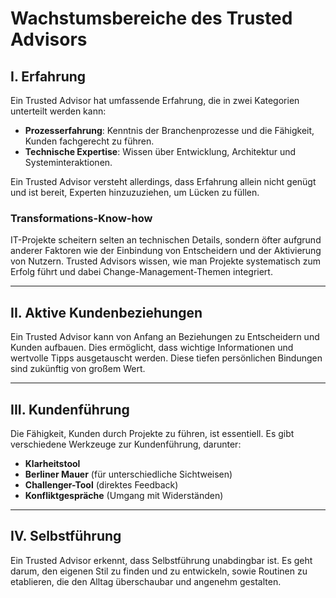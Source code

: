 # Wachstumsbereiche des Trusted Advisors

## I. Erfahrung
Ein Trusted Advisor hat umfassende Erfahrung, die in zwei Kategorien unterteilt werden kann:

- **Prozesserfahrung**: Kenntnis der Branchenprozesse und die Fähigkeit, Kunden fachgerecht zu führen.  
- **Technische Expertise**: Wissen über Entwicklung, Architektur und Systeminteraktionen.  

Ein Trusted Advisor versteht allerdings, dass Erfahrung allein nicht genügt und ist bereit, Experten hinzuzuziehen, um Lücken zu füllen.

### Transformations-Know-how
IT-Projekte scheitern selten an technischen Details, sondern öfter aufgrund anderer Faktoren wie der Einbindung von Entscheidern und der Aktivierung von Nutzern. Trusted Advisors wissen, wie man Projekte systematisch zum Erfolg führt und dabei Change-Management-Themen integriert.

---

## II. Aktive Kundenbeziehungen
Ein Trusted Advisor kann von Anfang an Beziehungen zu Entscheidern und Kunden aufbauen. Dies ermöglicht, dass wichtige Informationen und wertvolle Tipps ausgetauscht werden. Diese tiefen persönlichen Bindungen sind zukünftig von großem Wert.

---

## III. Kundenführung
Die Fähigkeit, Kunden durch Projekte zu führen, ist essentiell. Es gibt verschiedene Werkzeuge zur Kundenführung, darunter:

- **Klarheitstool**  
- **Berliner Mauer** (für unterschiedliche Sichtweisen)  
- **Challenger-Tool** (direktes Feedback)  
- **Konfliktgespräche** (Umgang mit Widerständen)  

---

## IV. Selbstführung
Ein Trusted Advisor erkennt, dass Selbstführung unabdingbar ist. Es geht darum, den eigenen Stil zu finden und zu entwickeln, sowie Routinen zu etablieren, die den Alltag überschaubar und angenehm gestalten.
